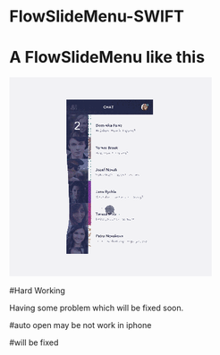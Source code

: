 # FlowSlideMenu-SWIFT
# A FlowSlideMenu like this

![Showcase](effect.gif)

#Hard Working 

Having some problem which will be fixed soon.

#auto open may be not work in iphone 

#will be fixed